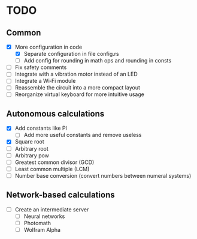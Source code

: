 # TODO

## Common
- [x] More configuration in code
    - [x] Separate configuration in file config.rs
    - [ ] Add config for rounding in math ops and rounding in consts
- [ ] Fix safety comments
- [ ] Integrate with a vibration motor instead of an LED
- [ ] Integrate a Wi‑Fi module
- [ ] Reassemble the circuit into a more compact layout
- [ ] Reorganize virtual keyboard for more intuitive usage

## Autonomous calculations
- [x] Add constants like PI
    - [ ] Add more useful constants and remove useless
- [x] Square root
- [ ] Arbitrary root
- [ ] Arbitrary pow
- [ ] Greatest common divisor (GCD)
- [ ] Least common multiple (LCM)
- [ ] Number base conversion (convert numbers between numeral systems)

## Network-based calculations
- [ ] Create an intermediate server
    - [ ] Neural networks
    - [ ] Photomath
    - [ ] Wolfram Alpha